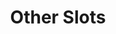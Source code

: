 ---
parent: Slots
grand_parent: Browse Biolink Model
title: Other Slots
has_children: true
nav_order: 5
layout: default
---